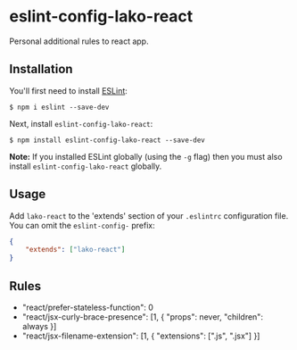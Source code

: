 # eslint-config-lako-react

Personal additional rules to react app.

## Installation

You'll first need to install [ESLint](http://eslint.org):

```
$ npm i eslint --save-dev
```

Next, install `eslint-config-lako-react`:

```
$ npm install eslint-config-lako-react --save-dev
```

**Note:** If you installed ESLint globally (using the `-g` flag) then you must also install `eslint-config-lako-react` globally.

## Usage

Add `lako-react` to the 'extends' section of your `.eslintrc` configuration file. You can omit the `eslint-config-` prefix:

```json
{
    "extends": ["lako-react"]
}
```

## Rules

* "react/prefer-stateless-function": 0
* "react/jsx-curly-brace-presence": [1, { "props": never, "children": always }]
* "react/jsx-filename-extension": [1, { "extensions": [".js", ".jsx"] }]
